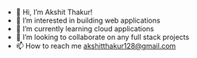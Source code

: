 - 👋 Hi, I’m Akshit Thakur!
- 👀 I’m interested in building web applications 
- 🌱 I’m currently learning cloud applications
- 💞️ I’m looking to collaborate on any full stack projects
- 📫 How to reach me akshitthakur128@gmail.com

<!---
akshitthakur128/akshitthakur128 is a ✨ special ✨ repository because its `README.md` (this file) appears on your GitHub profile.
You can click the Preview link to take a look at your changes.
--->

